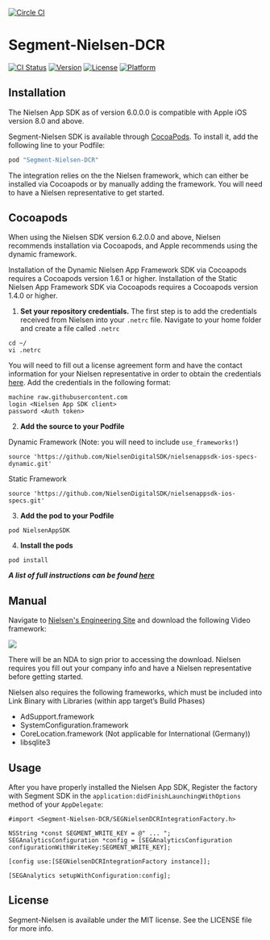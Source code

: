 [![Circle CI](https://circleci.com/gh/segment-integrations/analytics-ios-integration-nielsen-dcr.svg?style=svg&circle-token=b81a1829e557edc97e746beb8fc58df1da1e583c)](https://circleci.com/gh/segment-integrations/analytics-ios-integration-nielsen-dcr)
# Segment-Nielsen-DCR

[![CI Status](http://img.shields.io/travis/segment-integrations/analytics-ios-integration-nielsen-dcr.svg?style=flat)](https://travis-ci.org/segment-integrations/analytics-ios-integration-nielsen-dcr)
[![Version](https://img.shields.io/cocoapods/v/Segment-Nielsen-DCR.svg?style=flat)](http://cocoapods.org/pods/Segment-Nielsen-DCR)
[![License](https://img.shields.io/cocoapods/l/Segment-Nielsen-DCR.svg?style=flat)](http://cocoapods.org/pods/Segment-Nielsen-DCR)
[![Platform](https://img.shields.io/cocoapods/p/Segment-Nielsen-DCR.svg?style=flat)](http://cocoapods.org/pods/Segment-Nielsen-DCR)

## Installation

The Nielsen App SDK as of version 6.0.0.0 is compatible with Apple iOS version 8.0 and above.

Segment-Nielsen SDK is available through [CocoaPods](http://cocoapods.org). To install
it, add the following line to your Podfile:

```ruby
pod "Segment-Nielsen-DCR"
```

The integration relies on the the Nielsen framework, which can either be installed via Cocoapods or by manually adding the framework. You will need to have a Nielsen representative to get started.

## Cocoapods

When using the Nielsen SDK version 6.2.0.0 and above, Nielsen recommends installation via Cocoapods, and Apple recommends using the dynamic framework.

Installation of the Dynamic Nielsen App Framework SDK via Cocoapods requires a Cocoapods version 1.6.1 or higher. Installation of the Static Nielsen App Framework SDK via Cocoapods requires a Cocoapods version 1.4.0 or higher.

1. **Set your repository credentials.** The first step is to add the credentials received from Nielsen into your `.netrc` file. Navigate to your home folder and create a file called `.netrc`
```
cd ~/
vi .netrc
```
You will need to fill out a license agreement form and have the contact information for your Nielsen representative in order to obtain the credentials [here](https://engineeringportal.nielsen.com/docs/Special:Downloads). Add the credentials in the following format:
```
machine raw.githubusercontent.com
login <Nielsen App SDK client>
password <Auth token>
```

2. **Add the source to your Podfile**

  Dynamic Framework (Note: you will need to include `use_frameworks!`)
```
source 'https://github.com/NielsenDigitalSDK/nielsenappsdk-ios-specs-dynamic.git'
```
Static Framework
```
source 'https://github.com/NielsenDigitalSDK/nielsenappsdk-ios-specs.git'
```

3. **Add the pod to your Podfile**

  `pod NielsenAppSDK`

4. **Install the pods**

  `pod install`

***A list of full instructions can be found [here](https://engineeringportal.nielsen.com/docs/Digital_Measurement_iOS_Artifactory_Guide)***

## Manual

Navigate to [Nielsen's Engineering Site](https://engineeringportal.nielsen.com/docs/Main_Page) and download the following Video framework:

![](http://g.recordit.co/IvvLm8oAY2.gif)

There will be an NDA to sign prior to accessing the download. Nielsen requires you fill out your company info and have a Nielsen representative before getting started.

Nielsen also requires the following frameworks, which must be included into Link Binary with Libraries (within app target’s Build Phases)
  - AdSupport.framework
  - SystemConfiguration.framework
  - CoreLocation.framework (Not applicable for International (Germany))
  - libsqlite3

## Usage

After you have properly installed the Nielsen App SDK, Register the factory with Segment SDK in the `application:didFinishLaunchingWithOptions`  method of your `AppDelegate`:

`#import <Segment-Nielsen-DCR/SEGNielsenDCRIntegrationFactory.h>`


```
NSString *const SEGMENT_WRITE_KEY = @" ... ";
SEGAnalyticsConfiguration *config = [SEGAnalyticsConfiguration configurationWithWriteKey:SEGMENT_WRITE_KEY];

[config use:[SEGNielsenDCRIntegrationFactory instance]];

[SEGAnalytics setupWithConfiguration:config];
```

## License

Segment-Nielsen is available under the MIT license. See the LICENSE file for more info.
